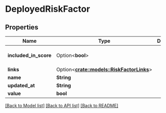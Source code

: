# DeployedRiskFactor

## Properties

Name | Type | Description | Notes
------------ | ------------- | ------------- | -------------
**included_in_score** | Option<**bool**> |  | [optional][default to false]
**links** | Option<[**crate::models::RiskFactorLinks**](RiskFactorLinks.md)> |  | [optional]
**name** | **String** |  | 
**updated_at** | **String** |  | 
**value** | **bool** |  | 

[[Back to Model list]](../README.md#documentation-for-models) [[Back to API list]](../README.md#documentation-for-api-endpoints) [[Back to README]](../README.md)


